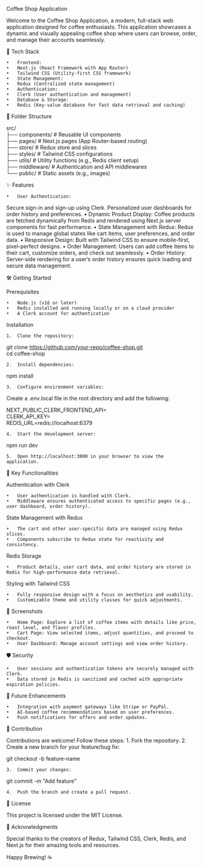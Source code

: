 Coffee Shop Application

Welcome to the Coffee Shop Application, a modern, full-stack web application designed for coffee enthusiasts. This application showcases a dynamic and visually appealing coffee shop where users can browse, order, and manage their accounts seamlessly.

🚀 Tech Stack

	•	Frontend:
	•	Next.js (React Framework with App Router)
	•	Tailwind CSS (Utility-first CSS framework)
	•	State Management:
	•	Redux (Centralized state management)
	•	Authentication:
	•	Clerk (User authentication and management)
	•	Database & Storage:
	•	Redis (Key-value database for fast data retrieval and caching)

📁 Folder Structure

src/  
├── components/        # Reusable UI components  
├── pages/             # Next.js pages (App Router-based routing)  
├── store/             # Redux store and slices  
├── styles/            # Tailwind CSS configurations  
├── utils/             # Utility functions (e.g., Redis client setup)  
├── middleware/        # Authentication and API middlewares  
└── public/            # Static assets (e.g., images)  

✨ Features

	•	User Authentication:
Secure sign-in and sign-up using Clerk.
Personalized user dashboards for order history and preferences.
	•	Dynamic Product Display:
Coffee products are fetched dynamically from Redis and rendered using Next.js server components for fast performance.
	•	State Management with Redux:
Redux is used to manage global states like cart items, user preferences, and order data.
	•	Responsive Design:
Built with Tailwind CSS to ensure mobile-first, pixel-perfect designs.
	•	Order Management:
Users can add coffee items to their cart, customize orders, and check out seamlessly.
	•	Order History:
Server-side rendering for a user’s order history ensures quick loading and secure data management.

🛠️ Getting Started

Prerequisites

	•	Node.js (v16 or later)
	•	Redis installed and running locally or on a cloud provider
	•	A Clerk account for authentication

Installation

	1.	Clone the repository:

git clone https://github.com/your-repo/coffee-shop.git  
cd coffee-shop  


	2.	Install dependencies:

npm install  


	3.	Configure environment variables:
Create a .env.local file in the root directory and add the following:

NEXT_PUBLIC_CLERK_FRONTEND_API=<Your Clerk Frontend API Key>  
CLERK_API_KEY=<Your Clerk API Key>  
REDIS_URL=redis://localhost:6379  


	4.	Start the development server:

npm run dev  


	5.	Open http://localhost:3000 in your browser to view the application.

🔧 Key Functionalities

Authentication with Clerk

	•	User authentication is handled with Clerk.
	•	Middleware ensures authenticated access to specific pages (e.g., user dashboard, order history).

State Management with Redux

	•	The cart and other user-specific data are managed using Redux slices.
	•	Components subscribe to Redux state for reactivity and consistency.

Redis Storage

	•	Product details, user cart data, and order history are stored in Redis for high-performance data retrieval.

Styling with Tailwind CSS

	•	Fully responsive design with a focus on aesthetics and usability.
	•	Customizable theme and utility classes for quick adjustments.

📸 Screenshots

	•	Home Page: Explore a list of coffee items with details like price, roast level, and flavor profiles.
	•	Cart Page: View selected items, adjust quantities, and proceed to checkout.
	•	User Dashboard: Manage account settings and view order history.

🛡️ Security

	•	User sessions and authentication tokens are securely managed with Clerk.
	•	Data stored in Redis is sanitized and cached with appropriate expiration policies.

🌟 Future Enhancements

	•	Integration with payment gateways like Stripe or PayPal.
	•	AI-based coffee recommendations based on user preferences.
	•	Push notifications for offers and order updates.

🤝 Contribution

Contributions are welcome! Follow these steps:
	1.	Fork the repository.
	2.	Create a new branch for your feature/bug fix:

git checkout -b feature-name  


	3.	Commit your changes:

git commit -m "Add feature"  


	4.	Push the branch and create a pull request.

📄 License

This project is licensed under the MIT License.

🙌 Acknowledgments

Special thanks to the creators of Redux, Tailwind CSS, Clerk, Redis, and Next.js for their amazing tools and resources.

Happy Brewing! ☕
